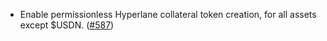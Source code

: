 - Enable permissionless Hyperlane collateral token creation, for all assets except $USDN. ([#587](https://github.com/noble-assets/noble/pull/587))
